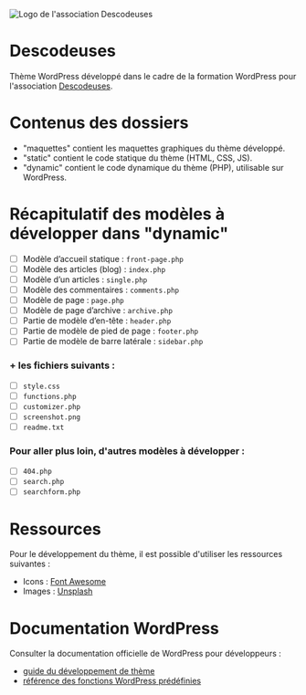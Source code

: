 ![Logo de l'association Descodeuses](https://descodeuses.org/img/logo-descodeuses.701b1e3c.png)

# Descodeuses

Thème WordPress développé dans le cadre de la formation WordPress pour
l'association [Descodeuses](https://descodeuses.org/ "Site de l'association").

# Contenus des dossiers

- "maquettes" contient les maquettes graphiques du thème développé.
- "static" contient le code statique du thème (HTML, CSS, JS).
- "dynamic" contient le code dynamique du thème (PHP), utilisable sur WordPress.

# Récapitulatif des modèles à développer dans "dynamic"

- [ ] Modèle d’accueil statique : `front-page.php`
- [ ] Modèle des articles (blog) : `index.php`
- [ ] Modèle d’un articles : `single.php`
- [ ] Modèle des commentaires : `comments.php`
- [ ] Modèle de page : `page.php`
- [ ] Modèle de page d’archive : `archive.php`
- [ ] Partie de modèle d’en-tête : `header.php`
- [ ] Partie de modèle de pied de page : `footer.php`
- [ ] Partie de modèle de barre latérale : `sidebar.php`

### + les fichiers suivants :
- [ ] `style.css`
- [ ] `functions.php`
- [ ] `customizer.php`
- [ ] `screenshot.png`
- [ ] `readme.txt`

### Pour aller plus loin, d'autres modèles à développer :
- [ ] `404.php`
- [ ] `search.php`
- [ ] `searchform.php`

# Ressources

Pour le développement du thème, il est possible d'utiliser les ressources suivantes :
- Icons : [Font Awesome](https://fontawesome.com/cheatsheet/free/)
- Images : [Unsplash](https://unsplash.com/)

# Documentation WordPress

Consulter la documentation officielle de WordPress pour développeurs :
- [guide du développement de thème](https://developer.wordpress.org/themes/)
- [référence des fonctions WordPress prédéfinies](https://developer.wordpress.org/reference/)
